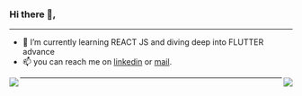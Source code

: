 ### Hi there 👋,
---

- 🌱 I’m currently learning REACT JS and diving deep into FLUTTER advance
- 📫 you can reach me on [linkedin](https://www.linkedin.com/in/shikharx06) or [mail](shikharswat64@gmail.com). 


<div>
  <a href="https://github.com/shikharx06">
    <img align="left" src="https://github-readme-stats.vercel.app/api?username=shikharx06&show_icons=true&count_private=true&title_color=fff&icon_color=f9f9f9&text_color=9f9f9f&bg_color=151515" />
  </a>
  <a href="https://github.com/shikharx06">
    <img align="right" src="https://github-readme-stats.vercel.app/api/top-langs/?username=shikharx06&show_icons=true&count_private=true&title_color=fff&icon_color=f9f9f9&text_color=9f9f9f&bg_color=151515" />
  </a>
</div>

---


